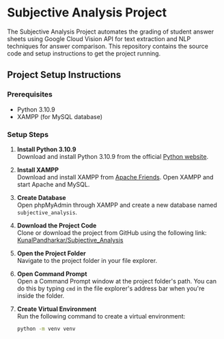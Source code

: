# Subjective Analysis Project

The Subjective Analysis Project automates the grading of student answer sheets using Google Cloud Vision API for text extraction and NLP techniques for answer comparison. This repository contains the source code and setup instructions to get the project running.

## Project Setup Instructions

### Prerequisites

- Python 3.10.9
- XAMPP (for MySQL database)

### Setup Steps

1. **Install Python 3.10.9**  
   Download and install Python 3.10.9 from the official [Python website](https://www.python.org/downloads/release/python-3109/).
   
2. **Install XAMPP**  
   Download and install XAMPP from [Apache Friends](https://www.apachefriends.org/index.html). Open XAMPP and start Apache and MySQL. 

3. **Create Database**  
   Open phpMyAdmin through XAMPP and create a new database named `subjective_analysis`.

4. **Download the Project Code**  
   Clone or download the project from GitHub using the following link:  
   [KunalPandharkar/Subjective_Analysis](https://github.com/KunalPandharkar/Subjective_Analysis)

5. **Open the Project Folder**  
   Navigate to the project folder in your file explorer.

6. **Open Command Prompt**  
   Open a Command Prompt window at the project folder's path. You can do this by typing `cmd` in the file explorer's address bar when you're inside the folder.

7. **Create Virtual Environment**  
   Run the following command to create a virtual environment:
   ```bash
   python -m venv venv
